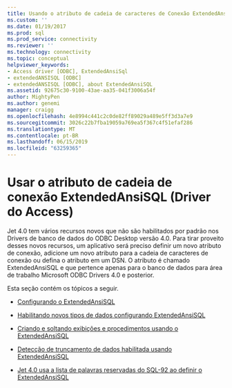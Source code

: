 ```yaml
---
title: Usando o atributo de cadeia de caracteres de Conexão ExtendedAnsiSQL | Microsoft Docs
ms.custom: ''
ms.date: 01/19/2017
ms.prod: sql
ms.prod_service: connectivity
ms.reviewer: ''
ms.technology: connectivity
ms.topic: conceptual
helpviewer_keywords:
- Access driver [ODBC], ExtendedAnsiSql
- extendedANSISQL [ODBC]
- extendedANSISQL [ODBC], about ExtendedAnsiSQL
ms.assetid: 92675c30-9100-43ae-aa35-041f3006a54f
author: MightyPen
ms.author: genemi
manager: craigg
ms.openlocfilehash: 4e8994c441c2c0de82ff89029a489e5ff3d3a7e9
ms.sourcegitcommit: 3026c22b7fba19059a769ea5f367c4f51efaf286
ms.translationtype: MT
ms.contentlocale: pt-BR
ms.lasthandoff: 06/15/2019
ms.locfileid: "63259365"
---
```

# <a name="using-the-extendedansisql-connection-string-attribute-access-driver"></a>Usar o atributo de cadeia de conexão ExtendedAnsiSQL (Driver do Access)
Jet 4.0 tem vários recursos novos que não são habilitados por padrão nos Drivers de banco de dados do ODBC Desktop versão 4.0. Para tirar proveito desses novos recursos, um aplicativo será preciso definir um novo atributo de conexão, adicione um novo atributo para a cadeia de caracteres de conexão ou defina o atributo em um DSN. O atributo é chamado ExtendedAnsiSQL e que pertence apenas para o banco de dados para área de trabalho Microsoft ODBC Drivers 4.0 e posterior.  
  
 Esta seção contém os tópicos a seguir.  
  
-   [Configurando o ExtendedAnsiSQL](../../odbc/microsoft/setting-extendedansisql.md)  
  
-   [Habilitando novos tipos de dados configurando ExtendedAnsiSQL](../../odbc/microsoft/enabling-new-data-types-by-setting-extendedansisql.md)  
  
-   [Criando e soltando exibições e procedimentos usando o ExtendedAnsiSQL](../../odbc/microsoft/creating-and-dropping-views-and-procedures-using-extendedansisql.md)  
  
-   [Detecção de truncamento de dados habilitada usando ExtendedAnsiSQL](../../odbc/microsoft/data-truncation-detection-enabled-using-extendedansisql.md)  
  
-   [Jet 4.0 usa a lista de palavras reservadas do SQL-92 ao definir o ExtendedAnsiSQL](../../odbc/microsoft/jet-4-0-uses-sql-92-reserved-words-list-when-extendedansisql-set.md)
